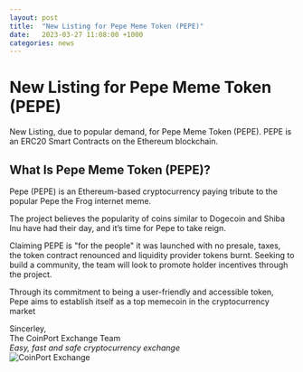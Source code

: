 ```yaml
---
layout: post
title:  "New Listing for Pepe Meme Token (PEPE)"
date:   2023-03-27 11:08:00 +1000
categories: news
---
```

# New Listing for Pepe Meme Token (PEPE)

New Listing, due to popular demand, for Pepe Meme Token (PEPE). PEPE is an ERC20 Smart Contracts on the Ethereum blockchain.

## What Is Pepe Meme Token (PEPE)?

Pepe (PEPE) is an Ethereum-based cryptocurrency paying tribute to the popular Pepe the Frog internet meme.

The project believes the popularity of coins similar to Dogecoin and Shiba Inu have had their day, and it’s time for Pepe to take reign.

Claiming PEPE is "for the people" it was launched with no presale, taxes, the token contract renounced and liquidity provider tokens burnt. Seeking to build a community, the team will look to promote holder incentives through the project.

Through its commitment to being a user-friendly and accessible token, Pepe aims to establish itself as a top memecoin in the cryptocurrency market

Sincerley,<br>
The CoinPort Exchange Team<br>
*Easy, fast and safe cryptocurrency exchange* <br>
![CoinPort Exchange](https://doc.coinport.com.au/images/news/coinport-signature.png)
